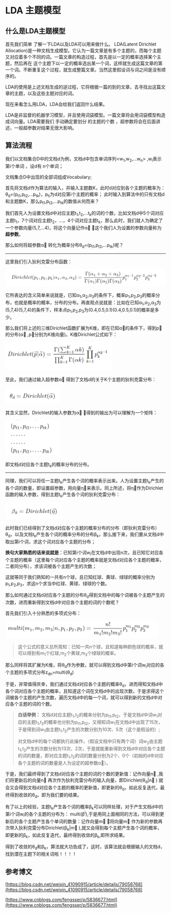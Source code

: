 # LDA 主题模型

## 什么是LDA主题模型

首先我们简单 了解一下LDA以及LDA可以用来做什么。
LDA(Latent Dirichlet Allocation)是一种文档生成模型。它认为一篇文章是有多个主题的，而每个主题又对应着多个不同的词。一篇文章的构造过程，首先是以一定的概率选择某个主题，然后再在 这个主题下以一定的概率选出某一个词，这样就生成这篇文章的第一个词。不断重复这个过程，就生成整篇文章。当然这里假设词与词之间是没有顺序的。

LDA的使用是上述文档生成的逆过程，它将根据一篇的到的文章，去寻找出这篇文章的主题，以及这些主题对应的词。

现在来看怎么用LDA，LDA会给我们返回什么结果。

LDA是非监督的机器学习模型，并且使用词袋模型。一篇文章将会用词袋模型构造成词向量。LDA需要我们 手动确定要划分 的主题的个数 ，超参数将会在后面讲述，一般超参数对结果无很大影响。
                                                                     
## 算法流程

我们以文档集合D中的文档d为例，文档d中包含单词序列<w<sub>1</sub>,w<sub>2</sub>,...w<sub>n</sub>> ,w<sub>i</sub>表示第i个单词 ，设d有 n个单词；

文档集合D中出现的全部词组成Vocabulary;

首先将文档d作为算法的输入，并输入主题数K，此时d对应到各个主题的概率为：
θ<sub>d</sub>=(p<sub>t1</sub>,p<sub>t2</sub>,...p<sub>tk</sub>)，p<sub>ti</sub>为d对应第i个主题的概率；
此时输入到算法中的只有文档d和主题数K，那么p<sub>t1</sub>,p<sub>t2</sub>,...p<sub>tk</sub>的数值从何而来？

我们首先人为设置文档d中对应主题t<sub>1</sub>,t<sub>2</sub>,...t<sub>k</sub>的词的个数，比如文档d中5个词对应主题t<sub>1</sub>，7个词对应主题t<sub>2</sub>，…，4个词对应主题t<sub>k</sub>，那么此时，我们就人为确定了一个参数向量(5,7,…4)，将这个向量记作α⃗ ，这个我们人为设置的参数向量称为**超参数**。 

那么如何将超参数α⃗ 转化为概率分布θ<sub>d</sub>=(p<sub>t1</sub>,p<sub>t2</sub>,...p<sub>tk</sub>)呢？

<hr />

这里我们引入狄利克雷分布函数：

![](../images/algorithm/lda/1.1.png)

它所表达的含义简单来说就是，已知α<sub>1</sub>,α<sub>2</sub>,α<sub>3</sub>的条件下，概率p<sub>1</sub>,p<sub>2</sub>,p<sub>3</sub>的概率分布，也就是概率的概率，分布的分布。再直观点说就是：比如在已知α<sub>1</sub>,α<sub>2</sub>,α<sub>3</sub>为(5,7,4)(5,7,4)的条件下，样本点p<sub>1</sub>,p<sub>2</sub>,p<sub>3</sub>为(0.4,0.5,0.1)(0.4,0.5,0.1)的概率是多少。

那么我们将上述的三维Dirichlet函数扩展为K维，即在已知α⃗的条件下，得到p⃗的分布(α⃗ ,p⃗分别为K维向量)。K维Dirichlet公式如下： 

![](../images/algorithm/lda/1.2.png)

至此，我们通过输入超参数α⃗ 得到了文档d的关于K个主题的狄利克雷分布： 

![](../images/algorithm/lda/1.3.png)

其含义显然，Dirichlet的输入参数为α⃗ ，得到的输出为可以理解为一个矩阵：

![](../images/algorithm/lda/1.4.png)

即文档d对应各个主题t<sub>k</sub>的概率分布的分布。

<hr />

同理，我们可以将任一主题t<sub>k</sub>产生各个词的概率表示出来。人为设置主题t<sub>k</sub>产生的各个词的数量，即设置超参数，用向量η⃗来表示。同上所述，将η⃗作为Dirichlet函数的输入参数，得到主题t<sub>k</sub>产生各个词的狄利克雷分布：

![](../images/algorithm/lda/1.5.png)

此时我们已经得到了文档d对应各个主题的概率分布的分布（即狄利克雷分布）θ<sub>d</sub>，以及文档t<sub>k</sub>产生各个词的概率分布的分布β<sub>k</sub>，那么接下来，我们要从文档d中取出第i个词，求这个词对应各个主题的分布； 

**换句大家熟悉的话来说就是**：已知第i个词w<sub>i</sub>在文档d中出现n次，且已知它对应各个主题的概率（这里每个词对应各个主题的概率就是文档d对应各个主题的概率，二者同分布），求该词被各个主题产生的次数； 

这就等同于我们熟知的一共有n个球，且已知红球、黄球、绿球的概率分别为p<sub>1</sub>,p<sub>2</sub>,p<sub>3</sub>，求这n个求当中红球、黄球、绿球的个数。

那么如何通过文档d对应各个主题的分布θ<sub>d</sub>得到文档中的每个词被各个主题产生的次数，进而重新得到文档d中对应各个主题的词的个数呢？

首先我们引入十分熟悉的多项式分布：

![](../images/algorithm/lda/1.6.png)

> 这个公式的意义总所周知：已知一共n个球，且知道每种颜色球的概率，就可以得到有m<sub>1</sub>个红球,m<sub>2</sub>个黄球,m<sub>3</sub>个绿球的概率。

那么同样将其扩展为K维，将θ<sub>d</sub>作为参数，就可以得到文档d中第i个词w<sub>i</sub>对应的各个主题的多项式分布z<sub>dn</sub>=multi(θ<sub>d</sub>) 

于是，非常值得庆幸，我们通过文档d对应各个主题的概率θ<sub>d</sub>，进而得知文档d中各个词对应各个主题的概率，且知道这个词在文档d中的出现次数，于是求得这个词被各个主题的产生次数，遍历文档d中的每一个词，就可以得到新的文档d中对应各个主题的词的个数。

> **白话举例：** 文档d对应主题t<sub>1</sub>,t<sub>2</sub>的概率分别为p<sub>t1</sub>,p<sub>t2</sub>，于是文档d中词w<sub>1</sub>对应的主题t<sub>1</sub>,t<sub>2</sub>的概率也分别为p<sub>t1</sub>,p<sub>t2</sub>，又得知词w<sub>1</sub>在文档d中出现了15次，于是得到词w<sub>1</sub>由主题t<sub>1</sub>,t<sub>2</sub>产生的次数分别为10次、5次（这个是假设的）; 
>
> 对文档d中的每个词都执行此操作，（假设文档中只有两个词）词w<sub>2</sub>由主题t<sub>1</sub>,t<sub>2</sub>产生的次数分别为13次、2次，于是就能重新得到文档d中对应各个主题的词的数量，即对应主题t<sub>1</sub>,t<sub>2</sub>的词的数量分别为2个、0个（初始的d中对应各个主题的词的数量是人为设定的超参数α⃗）。

于是，我们最终得到了文档d对应各个主题的词的个数的更新值：记作向量n⃗ ,我们将更新后的向量n⃗ 再次作为狄利克雷分布的输入向量，即Dirichlet(θ<sub>d</sub>|n⃗ )
就会又会得到文档d对应各个主题的概率的更新值，即更新的θ<sub>d</sub>，如此反复迭代，最终得到收敛的θ<sub>d</sub>，即为我们要的结果。

有了以上的经验，主题t<sub>k</sub>产生各个词的概率β<sub>k</sub>可以同样处理，对于产生文档d中的第i个词w<sub>i</sub>的各个主题的分布为： 
multi(β<sup>i</sup>),于是用同上面相同的方法，可以得到更新后的各个主题产生各个单词的数量：记作向量m⃗ ，将向量m⃗ 作为新的参数再次带入狄利克雷分布Dirichlet(β<sub>k</sub>|m⃗ ),就又会得到每个主题产生各个词的概率，即更新的β<sub>k</sub>，如此反复迭代，最终得到收敛的β<sub>k</sub>,即所求结果。

得到了收敛的θ<sub>d</sub>和β<sub>k</sub>，算法就大功告成了，这时，该算法就会根据输入的文档d，找到潜在主题下的相关词啦！！！！

## 参考博文

[https://blog.csdn.net/weixin_41090915/article/details/79058768](https://blog.csdn.net/weixin_41090915/article/details/79058768)

[https://www.cnblogs.com/fengsser/p/5836677.html](https://www.cnblogs.com/fengsser/p/5836677.html)
